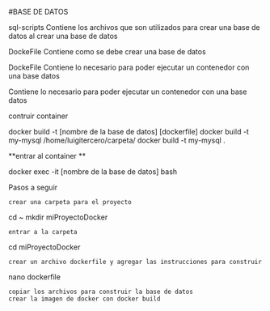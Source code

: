 #BASE DE DATOS

sql-scripts 
Contiene los archivos que son utilizados para crear una base de datos al crear una base de datos

DockeFile
Contiene como se debe crear una base de datos

DockeFile
Contiene lo necesario para poder ejecutar un contenedor con una base datos

Contiene lo necesario para poder ejecutar un contenedor con una base datos

contruir container

docker build -t [nombre de la base de datos] [dockerfile]
docker build -t my-mysql /home/luigitercero/carpeta/
docker build -t my-mysql .

**entrar al container **

docker exec -it [nombre de la base de datos] bash

Pasos a seguir

    crear una carpeta para el proyecto

cd ~
mkdir miProyectoDocker

    entrar a la carpeta

cd miProyectoDocker

    crear un archivo dockerfile y agregar las instrucciones para construir

nano dockerfile

    copiar los archivos para construir la base de datos
    crear la imagen de docker con docker build
